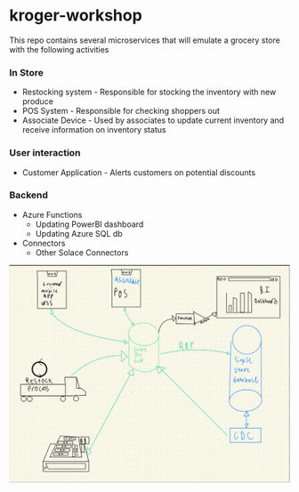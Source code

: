 # kroger-workshop

This repo contains several microservices that will emulate a grocery store with the following activities

### In Store
- Restocking system - Responsible for stocking the inventory with new produce
- POS System - Responsible for checking shoppers out
- Associate Device - Used by associates to update current inventory and receive information on inventory status 

### User interaction 
- Customer Application - Alerts customers on potential discounts

### Backend
- Azure Functions
  - Updating PowerBI dashboard
  - Updating Azure SQL db
- Connectors
  - Other Solace Connectors


![](./img/arch.png)
